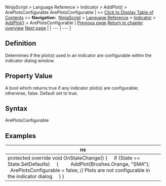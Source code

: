 ﻿
NinjaScript \> Language Reference \> Indicator \> AddPlot() \> ArePlotsConfigurable
ArePlotsConfigurable
| \<\< [Click to Display Table of Contents](areplotsconfigurable.md) \>\> **Navigation:**     [NinjaScript](ninjascript.md) \> [Language Reference](language_reference_wip.md) \> [Indicator](indicator.md) \> [AddPlot()](addplot.md) \> ArePlotsConfigurable | [Previous page](addplot.md) [Return to chapter overview](addplot.md) [Next page](displacement.md) |
| --- | --- |
## Definition
Determines if the plot(s) used in an indicator are configurable within the indicator dialog window.
 
## Property Value
A bool which returns true if any indicator plot(s) are configurable; otherwise, false. Default set to true.
 
## Syntax
ArePlotsConfigurable
 
## Examples
| ns |
| --- |
| protected override void OnStateChange() {      if (State \=\= State.SetDefaults)      {          AddPlot(Brushes.Orange, "SMA");          ArePlotsConfigurable \= false; // Plots are not configurable in the indicator dialog      } } |

